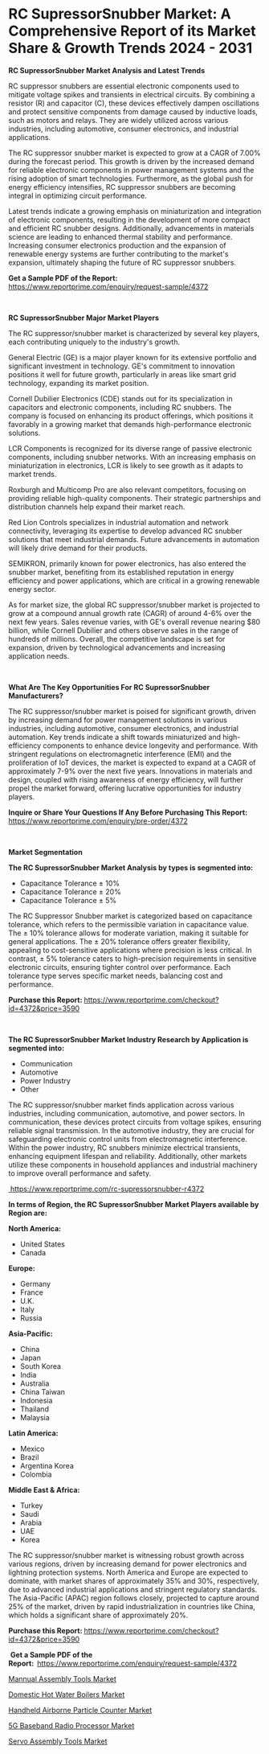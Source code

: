 <p><h1>RC SupressorSnubber Market: A Comprehensive Report of its Market Share & Growth Trends 2024 - 2031</h1></p><p><strong>RC SupressorSnubber Market Analysis and Latest Trends</strong></p>
<p><p>RC suppressor snubbers are essential electronic components used to mitigate voltage spikes and transients in electrical circuits. By combining a resistor (R) and capacitor (C), these devices effectively dampen oscillations and protect sensitive components from damage caused by inductive loads, such as motors and relays. They are widely utilized across various industries, including automotive, consumer electronics, and industrial applications.</p><p>The RC suppressor snubber market is expected to grow at a CAGR of 7.00% during the forecast period. This growth is driven by the increased demand for reliable electronic components in power management systems and the rising adoption of smart technologies. Furthermore, as the global push for energy efficiency intensifies, RC suppressor snubbers are becoming integral in optimizing circuit performance.</p><p>Latest trends indicate a growing emphasis on miniaturization and integration of electronic components, resulting in the development of more compact and efficient RC snubber designs. Additionally, advancements in materials science are leading to enhanced thermal stability and performance. Increasing consumer electronics production and the expansion of renewable energy systems are further contributing to the market's expansion, ultimately shaping the future of RC suppressor snubbers.</p></p>
<p><strong>Get a Sample PDF of the Report:&nbsp;</strong> <a href="https://www.reportprime.com/enquiry/request-sample/4372">https://www.reportprime.com/enquiry/request-sample/4372</a></p>
<p>&nbsp;</p>
<p><strong>RC SupressorSnubber Major Market Players</strong></p>
<p><p>The RC suppressor/snubber market is characterized by several key players, each contributing uniquely to the industry's growth. </p><p>General Electric (GE) is a major player known for its extensive portfolio and significant investment in technology. GE's commitment to innovation positions it well for future growth, particularly in areas like smart grid technology, expanding its market position.</p><p>Cornell Dubilier Electronics (CDE) stands out for its specialization in capacitors and electronic components, including RC snubbers. The company is focused on enhancing its product offerings, which positions it favorably in a growing market that demands high-performance electronic solutions.</p><p>LCR Components is recognized for its diverse range of passive electronic components, including snubber networks. With an increasing emphasis on miniaturization in electronics, LCR is likely to see growth as it adapts to market trends.</p><p>Roxburgh and Multicomp Pro are also relevant competitors, focusing on providing reliable high-quality components. Their strategic partnerships and distribution channels help expand their market reach.</p><p>Red Lion Controls specializes in industrial automation and network connectivity, leveraging its expertise to develop advanced RC snubber solutions that meet industrial demands. Future advancements in automation will likely drive demand for their products.</p><p>SEMIKRON, primarily known for power electronics, has also entered the snubber market, benefiting from its established reputation in energy efficiency and power applications, which are critical in a growing renewable energy sector.</p><p>As for market size, the global RC suppressor/snubber market is projected to grow at a compound annual growth rate (CAGR) of around 4-6% over the next few years. Sales revenue varies, with GE's overall revenue nearing $80 billion, while Cornell Dubilier and others observe sales in the range of hundreds of millions. Overall, the competitive landscape is set for expansion, driven by technological advancements and increasing application needs.</p></p>
<p>&nbsp;</p>
<p><strong>What Are The Key Opportunities For RC SupressorSnubber Manufacturers?</strong></p>
<p><p>The RC suppressor/snubber market is poised for significant growth, driven by increasing demand for power management solutions in various industries, including automotive, consumer electronics, and industrial automation. Key trends indicate a shift towards miniaturized and high-efficiency components to enhance device longevity and performance. With stringent regulations on electromagnetic interference (EMI) and the proliferation of IoT devices, the market is expected to expand at a CAGR of approximately 7-9% over the next five years. Innovations in materials and design, coupled with rising awareness of energy efficiency, will further propel the market forward, offering lucrative opportunities for industry players.</p></p>
<p><strong>Inquire or Share Your Questions If Any Before Purchasing This Report:</strong> <a href="https://www.reportprime.com/enquiry/pre-order/4372">https://www.reportprime.com/enquiry/pre-order/4372</a></p>
<p>&nbsp;</p>
<p><strong>Market Segmentation</strong></p>
<p><strong>The RC SupressorSnubber Market Analysis by types is segmented into:</strong></p>
<p><ul><li>Capacitance Tolerance ± 10%</li><li>Capacitance Tolerance ± 20%</li><li>Capacitance Tolerance ± 5%</li></ul></p>
<p><p>The RC Suppressor Snubber market is categorized based on capacitance tolerance, which refers to the permissible variation in capacitance value. The ± 10% tolerance allows for moderate variation, making it suitable for general applications. The ± 20% tolerance offers greater flexibility, appealing to cost-sensitive applications where precision is less critical. In contrast, ± 5% tolerance caters to high-precision requirements in sensitive electronic circuits, ensuring tighter control over performance. Each tolerance type serves specific market needs, balancing cost and performance.</p></p>
<p><strong>Purchase this Report:&nbsp;</strong><a href="https://www.reportprime.com/checkout?id=4372&price=3590">https://www.reportprime.com/checkout?id=4372&price=3590</a></p>
<p>&nbsp;</p>
<p><strong>The RC SupressorSnubber Market Industry Research by Application is segmented into:</strong></p>
<p><ul><li>Communication</li><li>Automotive</li><li>Power Industry</li><li>Other</li></ul></p>
<p><p>The RC suppressor/snubber market finds application across various industries, including communication, automotive, and power sectors. In communication, these devices protect circuits from voltage spikes, ensuring reliable signal transmission. In the automotive industry, they are crucial for safeguarding electronic control units from electromagnetic interference. Within the power industry, RC snubbers minimize electrical transients, enhancing equipment lifespan and reliability. Additionally, other markets utilize these components in household appliances and industrial machinery to improve overall performance and safety.</p></p>
<p><a href="https://www.reportprime.com/rc-supressorsnubber-r4372">&nbsp;https://www.reportprime.com/rc-supressorsnubber-r4372</a></p>
<p><strong>In terms of Region, the RC SupressorSnubber Market Players available by Region are:</strong></p>
<p>
    <p> <strong> North America: </strong>
        <ul>
            <li>United States</li>
            <li>Canada</li>
        </ul>
        </p> 
    <p> <strong> Europe: </strong>
        <ul>
            <li>Germany</li>
            <li>France</li>
            <li>U.K.</li>
            <li>Italy</li>
            <li>Russia</li>
        </ul>
        </p> 
    <p> <strong> Asia-Pacific: </strong>
        <ul>
            <li>China</li>
            <li>Japan</li>
            <li>South Korea</li>
            <li>India</li>
            <li>Australia</li>
            <li>China Taiwan</li>
            <li>Indonesia</li>
            <li>Thailand</li>
            <li>Malaysia</li>
        </ul>
        </p> 
    <p> <strong> Latin America: </strong>
        <ul>
            <li>Mexico</li>
            <li>Brazil</li>
            <li>Argentina Korea</li>
            <li>Colombia</li>
        </ul>
        </p> 
    <p> <strong> Middle East & Africa: </strong>
        <ul>
            <li>Turkey</li>
            <li>Saudi</li>
            <li>Arabia</li>
            <li>UAE</li>
            <li>Korea</li>
        </ul>
    </p>
    </p>
<p><p>The RC suppressor/snubber market is witnessing robust growth across various regions, driven by increasing demand for power electronics and lightning protection systems. North America and Europe are expected to dominate, with market shares of approximately 35% and 30%, respectively, due to advanced industrial applications and stringent regulatory standards. The Asia-Pacific (APAC) region follows closely, projected to capture around 25% of the market, driven by rapid industrialization in countries like China, which holds a significant share of approximately 20%.</p></p>
<p><strong>Purchase this Report: </strong><a href="https://www.reportprime.com/checkout?id=4372&price=3590">https://www.reportprime.com/checkout?id=4372&price=3590</a></p>
<p>&nbsp;<strong>Get a Sample PDF of the Report:&nbsp;&nbsp;</strong><a href="https://www.reportprime.com/enquiry/request-sample/4372">https://www.reportprime.com/enquiry/request-sample/4372</a></p>
<p><strong></strong></p>
<p><p><a href="https://issuu.com/reportprime-2/docs/mannual-assembly-tools-market-size-_df86882895c224">Mannual Assembly Tools Market</a></p><p><a href="https://www.linkedin.com/pulse/domestic-hot-water-boilers-market2024-2031-industry-insights-xbb3e?trackingId=ValDt91ISRq6574vUOV98g%3D%3D">Domestic Hot Water Boilers Market</a></p><p><a href="https://www.linkedin.com/pulse/what-influencing-future-handheld-airborne-particle-counter-market-nezke?trackingId=dtzyhMoYToiTEZRZ5XQ9dA%3D%3D">Handheld Airborne Particle Counter Market</a></p><p><a href="https://github.com/NorbertYates/Market-Research-Report-List-6/blob/main/5g-baseband-radio-processor-market.md">5G Baseband Radio Processor Market</a></p><p><a href="https://issuu.com/reportprime-2/docs/servo-assembly-tools-market-size-20_8175379703f6b3">Servo Assembly Tools Market</a></p></p>